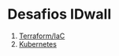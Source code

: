 # Desafios IDwall

1. [Terraform/IaC](https://github.com/SkullyKiddo/desafios-devops/tree/master/terraform)
2. [Kubernetes](https://github.com/SkullyKiddo/desafios-devops/tree/master/kubernetes)
